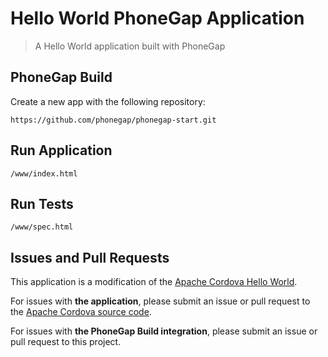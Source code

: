 # Hello World PhoneGap Application

> A Hello World application built with PhoneGap

## PhoneGap Build

Create a new app with the following repository:

    https://github.com/phonegap/phonegap-start.git

## Run Application

    /www/index.html

## Run Tests

    /www/spec.html

## Issues and Pull Requests

This application is a modification of the [Apache Cordova Hello World][1].

For issues with __the application__, please submit an issue or pull request
to the [Apache Cordova source code][1].

For issues with __the PhoneGap Build integration__, please submit
an issue or pull request to this project.

[1]: https://github.com/apache/cordova-app-hello-world
